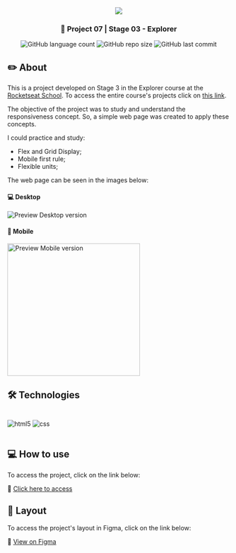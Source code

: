 <div align="center">
   <img src="https://www.rocketseat.com.br/assets/logos/explorer.svg" />
</div>

<h3 align="center">🚀 Project 07 | Stage 03 - Explorer</h3>

<div align="center">
  <img alt="GitHub language count" src="https://img.shields.io/github/languages/count/jeadamek/responsive-example">

  <img alt="GitHub repo size" src="https://img.shields.io/github/repo-size/jeadamek/responsive-example">
  
  <img alt="GitHub last commit" src="https://img.shields.io/github/last-commit/jeadamek/responsive-example?color=%231280BF">
  
 <!-- <a href="https://jeadamek.github.io/responsive-exemple/"> ▶️ Project's Deploy </a> -->
</div>   

## ✏️ About

This is a project developed on Stage 3 in the Explorer course at the [Rocketseat School](https://www.rocketseat.com.br/). To access the entire course's projects click on [this link](https://github.com/jeadamek/explorer-rocketseat).

The objective of the project was to study and understand the responsiveness concept. So, a simple web page was created to apply these concepts.

I could practice and study:

- Flex and Grid Display;
- Mobile first rule;
- Flexible units;


The web page can be seen in the images below:

#### 💻 Desktop

![Preview Desktop version](https://user-images.githubusercontent.com/78454317/192172393-145f241d-97ad-4dee-9e1a-654d71967b35.png)



#### 📱 Mobile

<img width="300px" src="https://user-images.githubusercontent.com/78454317/192172411-daa5de88-d566-4367-ae50-00f29c93f887.png" alt="Preview Mobile version" />

<br/>

## 🛠️ Technologies

<div style="display: inline_block"><br/>
  <img align="center" alt="html5" src="https://img.shields.io/badge/HTML5-E34F26?style=for-the-badge&logo=html5&logoColor=white" />
  <img align="center" alt="css" src="https://img.shields.io/badge/CSS3-1572B6?style=for-the-badge&logo=css3&logoColor=white" />
</div><br/>


## 💻 How to use

To access the project, click on the link below:

🔗 [Click here to access](https://jeadamek.github.io/responsive-example/)


## 🎨 Layout

To access the project's layout in Figma, click on the link below:

🔗 [View on Figma](https://www.figma.com/file/Epk3eJoQqGtrruEzBYcuy7/Explorer-Stage-03-Projeto-02-(Copy)?node-id=203%3A412)


